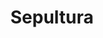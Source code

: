 ---
title: "Sepultura"
summary: "A Brazilian metal band founded in 1984 in Belo Horizonte by brothers Max and Igor Cavalera. Sepultura is one of Brazil's most famous cultural exports and has become one of the most famous thrash/death metal bands in the world. Group's first stable recording line-up was established in 1985 and included Max on guitar/vocals, Igor on drums, Jairo T. on lead guitar and Paulo Jr. on bass. Jairo T. left the band in 1986 and was replaced by Andreas Kisser. This line-up is often considered as the \"classic\" Sepultura line-up that was together until 1996 when Max Cavalera left the band over a disagreement. Derrick Green took over the vocals in 1998. Igor Cavalera left the band in 2006 due to incompatibility of thoughts with the other members. He was first replaced by Jean Dolabella, who was then replaced by Eloy Casagrande in 2011."
image: "sepultura.jpg"
apple_music_artist_url: "https://music.apple.com/gb/artist/sepultura/918092"
---